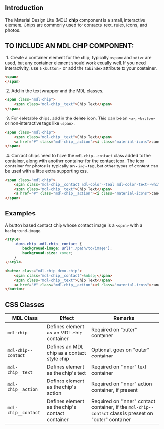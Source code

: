 ## Introduction

The Material Design Lite (MDL) **chip** component is a small, interactive element.
Chips are commonly used for contacts, text, rules, icons, and photos.

## TO INCLUDE AN MDL CHIP COMPONENT:

&nbsp;1. Create a container element for the chip; typically `<span>` and `<div>` are used, but any container element should work equally well. If you need interactivity, use a `<button>`, or add the `tabindex` attribute to your container.
```html
<span>
</span>
```

&nbsp;2. Add in the text wrapper and the MDL classes.
```html
<span class="mdl-chip">
    <span class="mdl-chip__text">Chip Text</span>
</span>
```

&nbsp;3. For deletable chips, add in the delete icon. This can be an `<a>`, `<button>` or non-interactive tags like `<span>`.
```html
<span class="mdl-chip">
    <span class="mdl-chip__text">Chip Text</span>
    <a href="#" class="mdl-chip__action"><i class="material-icons">cancel</i></a>
</span>
```

&nbsp;4. Contact chips need to have the `mdl-chip--contact` class added to the container, along with another container for the contact icon. The icon container for photos is typically an `<img>` tag, but other types of content can be used with a little extra supporting css.
```html
<span class="mdl-chip">
    <span class="mdl-chip__contact mdl-color--teal mdl-color-text--white">A</span>
    <span class="mdl-chip__text">Chip Text</span>
    <a href="#" class="mdl-chip__action"><i class="material-icons">cancel</i></a>
</span>
```

## Examples

A button based contact chip whose contact image is a `<span>` with a `background-image`.

```html
<style>
    .demo-chip .mdl-chip__contact {
        background-image: url("./path/to/image");
        background-size: cover;
    }
</style>

<button class="mdl-chip demo-chip">
    <span class="mdl-chip__contact">&nbsp;</span>
    <span class="mdl-chip__text">Chip Text</span>
    <a href="#" class="mdl-chip__action"><i class="material-icons">cancel</i></a>
</button>
```

## CSS Classes

| MDL Class | Effect | Remarks |
|-----------|--------|---------|
| `mdl-chip` | Defines element as an MDL chip container | Required on "outer" container |
| `mdl-chip--contact` | Defines an MDL chip as a contact style chip | Optional, goes on "outer" container |
| `mdl-chip__text` | Defines element as the chip's text | Required on "inner" text container |
| `mdl-chip__action` | Defines element as the chip's action | Required on "inner" action container, if present |
| `mdl-chip__contact` | Defines element as the chip's contact container | Required on "inner" contact container, if the `mdl-chip--contact` class is present on "outer" container |